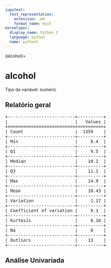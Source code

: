 ```yaml
--- 
jupytext:
  text_representation:
    extension: .md
    format_name: myst
kernelspec:
  display_name: Python 3
  language: python
  name: python3
---
```


(alcohol)= 

# alcohol
Tipo da variável: numeric
## Relatório geral

<pre>
+--------------------------+----------+
|                          |   Values |
+==========================+==========+
| Count                    |  1359    |
+--------------------------+----------+
| Mín                      |     8.4  |
+--------------------------+----------+
| Q1                       |     9.5  |
+--------------------------+----------+
| Median                   |    10.2  |
+--------------------------+----------+
| Q3                       |    11.1  |
+--------------------------+----------+
| Max                      |    14.9  |
+--------------------------+----------+
| Mean                     |    10.43 |
+--------------------------+----------+
| Variation                |     1.17 |
+--------------------------+----------+
| Coefficient of variation |     0.1  |
+--------------------------+----------+
| Kurtosis                 |     0.16 |
+--------------------------+----------+
| Na                       |     0    |
+--------------------------+----------+
| Outliers                 |    13    |
+--------------------------+----------+
</pre>



## Análise Univariada

<div><script src="https://cdn.plot.ly/plotly-latest.min.js"></script><div class="plotly-graph-div" id="97028603-03bc-4097-b623-9bd0369aaefb" style="height:370px; width:800px;"></div><script type="text/javascript">                                    window.PLOTLYENV=window.PLOTLYENV || {};                                    if (document.getElementById("97028603-03bc-4097-b623-9bd0369aaefb")) {                    Plotly.newPlot(                        "97028603-03bc-4097-b623-9bd0369aaefb",                        [{"boxmean": true, "boxpoints": false, "marker": {"color": "rgba(20, 36, 44, 0.7)", "outliercolor": "rgba(233, 75, 59, 1)"}, "name": "", "type": "box", "xaxis": "x", "y": [9.4, 9.8, 9.8, 9.8, 9.4, 9.4, 10.0, 9.5, 10.5, 9.2, 9.9, 9.1, 9.2, 9.2, 10.5, 9.3, 9.0, 9.2, 9.4, 9.7, 9.5, 9.4, 9.7, 9.3, 9.5, 9.4, 9.8, 10.1, 10.6, 9.8, 9.4, 9.2, 9.6, 10.8, 9.7, 9.8, 10.5, 9.3, 10.5, 10.3, 9.5, 13.1, 9.2, 9.5, 9.2, 9.2, 9.2, 9.4, 9.4, 9.4, 10.2, 9.5, 9.6, 9.4, 10.0, 9.4, 9.2, 9.3, 9.5, 9.8, 10.9, 9.6, 10.7, 10.7, 10.5, 9.5, 9.5, 9.5, 9.2, 9.6, 10.5, 10.7, 10.1, 9.1, 9.2, 9.4, 9.1, 9.4, 10.3, 10.1, 9.9, 9.6, 9.5, 9.0, 9.5, 9.8, 10.5, 12.9, 10.7, 9.2, 9.8, 9.0, 10.2, 10.4, 9.2, 9.4, 9.3, 9.3, 9.6, 9.3, 9.5, 9.8, 9.8, 9.7, 10.5, 10.0, 9.4, 10.9, 9.2, 9.0, 9.2, 9.5, 9.5, 9.4, 10.9, 10.9, 10.5, 9.4, 9.4, 13.0, 9.8, 9.9, 9.6, 9.5, 9.2, 9.5, 9.5, 14.0, 9.4, 9.4, 10.0, 9.3, 10.2, 10.5, 10.3, 9.4, 10.1, 10.5, 10.5, 9.3, 9.3, 9.6, 9.2, 10.0, 9.4, 9.4, 9.5, 10.2, 9.0, 10.4, 9.5, 9.1, 9.2, 11.5, 9.5, 9.5, 10.5, 9.6, 9.5, 9.3, 9.3, 9.3, 9.3, 9.7, 9.2, 9.7, 9.5, 9.5, 9.4, 9.8, 9.5, 9.7, 9.4, 10.2, 10.1, 13.0, 11.4, 10.3, 9.3, 9.5, 9.2, 9.2, 10.8, 9.3, 9.4, 10.5, 12.4, 10.0, 10.2, 10.1, 9.8, 10.5, 11.0, 9.1, 9.7, 9.5, 9.4, 9.4, 9.5, 10.0, 10.4, 10.5, 9.5, 9.8, 11.0, 12.2, 9.9, 9.6, 9.0, 9.0, 9.2, 9.3, 10.9, 9.8, 9.2, 9.9, 9.5, 9.3, 9.8, 10.0, 9.9, 10.5, 9.5, 9.3, 9.2, 9.2, 9.4, 10.5, 9.3, 9.4, 10.0, 9.3, 10.9, 10.2, 9.8, 12.8, 9.4, 10.1, 10.7, 10.1, 9.4, 9.4, 12.6, 10.5, 9.3, 9.9, 9.1, 9.8, 10.3, 10.3, 10.6, 9.2, 10.5, 10.3, 10.1, 9.5, 9.5, 9.9, 9.6, 9.7, 9.6, 10.7, 10.1, 10.0, 9.5, 9.2, 9.3, 9.4, 9.5, 9.5, 9.5, 9.4, 9.5, 9.4, 11.0, 11.0, 10.1, 10.4, 11.5, 9.7, 9.3, 9.5, 9.2, 11.5, 11.5, 9.7, 9.5, 12.5, 9.4, 11.0, 11.7, 12.2, 12.5, 10.3, 11.5, 9.8, 9.2, 11.3, 9.8, 10.7, 9.9, 12.3, 12.0, 10.0, 9.4, 9.9, 9.4, 9.3, 13.0, 11.9, 12.8, 11.0, 11.7, 10.4, 9.8, 9.4, 9.9, 10.0, 10.2, 10.0, 11.8, 9.0, 9.4, 12.0, 9.9, 8.7, 10.6, 9.2, 10.8, 11.8, 11.0, 13.3, 10.8, 9.4, 10.0, 9.2, 9.7, 9.2, 9.6, 9.2, 10.0, 12.9, 9.5, 9.1, 9.9, 13.0, 9.9, 11.0, 9.4, 10.8, 10.5, 10.5, 9.1, 10.1, 10.8, 10.8, 11.3, 9.6, 9.5, 9.5, 9.3, 11.7, 9.5, 9.3, 11.7, 10.5, 10.4, 9.9, 11.8, 12.3, 10.9, 11.0, 11.4, 10.6, 9.3, 10.4, 9.2, 12.8, 9.5, 9.9, 10.2, 11.2, 9.3, 9.8, 11.3, 11.2, 11.6, 12.5, 10.1, 10.5, 11.2, 10.2, 10.8, 9.1, 10.0, 11.2, 11.1, 13.4, 10.3, 9.6, 9.0, 11.3, 9.3, 11.8, 9.0, 9.2, 9.7, 11.5, 14.0, 9.2, 9.8, 10.6, 11.4, 10.4, 10.6, 9.4, 10.2, 9.7, 11.0, 10.1, 9.2, 11.7, 9.4, 9.4, 13.4, 10.0, 10.0, 10.8, 10.2, 10.6, 13.3, 13.4, 11.6, 12.1, 11.0, 9.0, 11.1, 12.0, 10.9, 10.8, 12.5, 10.8, 9.5, 10.2, 11.4, 9.5, 9.7, 11.8, 9.3, 11.9, 8.4, 11.7, 11.0, 10.0, 9.1, 9.8, 9.4, 9.5, 9.9, 11.4, 8.7, 9.4, 10.3, 10.3, 12.8, 10.0, 10.7, 12.0, 11.2, 9.6, 11.0, 9.9, 11.0, 8.4, 9.1, 9.5, 10.7, 10.4, 9.4, 9.5, 10.0, 10.0, 11.5, 11.1, 11.7, 11.1, 12.7, 11.4, 9.2, 9.2, 10.1, 9.0, 10.7, 11.7, 11.0, 10.4, 9.6, 10.0, 10.2, 10.0, 9.5, 9.8, 9.8, 9.6, 9.2, 9.9, 10.7, 9.6, 10.6, 9.3, 14.0, 10.5, 9.7, 11.5, 9.0, 9.5, 9.3, 9.3, 10.0, 9.8, 9.3, 10.0, 9.0, 9.3, 9.1, 9.2, 12.2, 10.5, 10.4, 12.7, 9.2, 9.4, 10.0, 9.8, 10.2, 9.7, 9.8, 10.2, 9.3, 9.4, 9.4, 9.5, 12.1, 10.2, 9.1, 9.3, 9.3, 9.5, 10.5, 11.3, 9.5, 9.7, 9.4, 9.4, 10.2, 10.3, 9.4, 9.5, 10.1, 10.1, 11.0, 11.2, 11.3, 9.6, 11.2, 14.9, 12.0, 9.5, 9.4, 10.5, 9.6, 11.0, 9.0, 9.6, 10.2, 10.2, 9.7, 9.5, 9.2, 11.0, 10.0, 9.5, 9.5, 9.3, 10.2, 9.9, 10.0, 9.6, 9.0, 10.2, 9.8, 11.3, 9.4, 9.1, 9.7, 9.4, 9.4, 10.7, 9.8, 9.0, 9.4, 9.4, 12.8, 9.5, 9.7, 10.8, 10.1, 9.4, 9.6, 9.7, 9.9, 10.0, 10.5, 11.6, 10.0, 10.1, 9.5, 9.4, 9.4, 9.8, 9.2, 10.0, 9.6, 9.5, 9.2, 10.0, 9.5, 11.2, 10.4, 11.1, 9.5, 12.7, 9.6, 11.5, 9.6, 9.5, 9.3, 9.5, 9.3, 9.2, 9.3, 11.5, 9.5, 9.2, 10.0, 9.5, 9.5, 9.0, 9.4, 9.6, 9.5, 9.4, 9.1, 10.7, 11.2, 9.8, 9.2, 9.7, 9.6, 10.0, 9.5, 9.5, 9.4, 9.5, 9.7, 9.6, 9.4, 9.4, 9.5, 9.5, 10.0, 10.3, 10.3, 10.5, 9.8, 9.4, 9.8, 10.0, 9.8, 9.5, 10.1, 9.3, 9.7, 9.6, 9.7, 10.8, 12.5, 10.2, 9.6, 10.8, 10.7, 9.4, 10.0, 12.9, 9.6, 9.9, 12.8, 12.5, 9.2, 10.3, 10.5, 10.9, 10.8, 11.4, 11.3, 10.5, 11.9, 9.4, 9.6, 9.7, 14.0, 9.8, 10.3, 10.7, 11.0, 12.7, 11.1, 10.9, 9.9, 9.9, 9.4, 9.3, 11.7, 11.2, 10.0, 12.1, 10.3, 10.9, 9.4, 10.6, 9.8, 9.9, 9.8, 9.5, 9.7, 10.9, 11.7, 11.3, 10.6, 11.2, 9.5, 11.5, 10.4, 9.7, 9.7, 11.3, 11.2, 10.9, 11.8, 10.6, 10.0, 11.1, 11.8, 11.8, 10.9, 10.0, 9.5, 9.9, 11.4, 12.0, 10.5, 10.4, 12.1, 11.2, 9.3, 10.1, 9.7, 9.3, 9.8, 10.7, 12.5, 11.0, 11.8, 10.8, 10.8, 9.5, 11.0, 11.5, 10.8, 11.5, 13.2, 10.9, 12.2, 12.2, 11.9, 11.0, 10.1, 11.0, 11.8, 10.5, 11.2, 11.0, 10.2, 9.2, 12.0, 10.5, 9.8, 9.5, 11.8, 10.4, 12.9, 11.4, 12.4, 12.5, 10.0, 9.7, 12.1, 11.1, 12.0, 12.4, 11.9, 11.2, 12.1, 12.2, 10.4, 11.3, 11.1, 11.3, 10.0, 11.1, 9.3, 9.5, 11.2, 11.0, 11.9, 9.2, 12.2, 10.2, 10.9, 11.6, 10.7, 12.1, 9.4, 9.1, 11.3, 10.4, 10.5, 10.0, 12.9, 11.3, 11.4, 9.4, 9.4, 10.9, 9.4, 9.4, 9.4, 10.1, 12.8, 9.1, 12.9, 11.5, 10.6, 11.7, 12.8, 10.3, 11.7, 12.0, 10.9, 12.3, 10.4, 10.0, 10.0, 11.2, 11.4, 12.6, 12.7, 10.4, 11.9, 10.5, 12.3, 10.5, 10.4, 12.6, 11.6, 10.1, 11.5, 11.0, 9.6, 10.4, 9.7, 10.6, 12.5, 9.2, 12.6, 11.1, 10.2, 9.8, 10.9, 12.2, 11.4, 10.7, 10.4, 10.9, 10.8, 9.2, 12.9, 12.7, 9.1, 12.1, 9.1, 11.6, 9.9, 12.5, 11.4, 11.8, 11.8, 10.2, 12.5, 10.9, 10.8, 11.1, 9.2, 9.5, 10.7, 10.2, 11.4, 11.0, 12.3, 11.8, 12.3, 9.5, 12.0, 9.6, 11.6, 11.2, 9.9, 11.8, 11.4, 11.5, 12.0, 10.8, 10.5, 9.4, 12.5, 12.4, 12.0, 11.2, 12.4, 12.8, 12.3, 11.7, 9.5, 10.8, 10.0, 12.3, 11.0, 9.5, 13.6, 11.3, 13.3, 12.9, 13.1, 12.3, 12.3, 11.2, 11.5, 11.3, 13.5, 11.5, 10.0, 10.5, 10.4, 9.5, 13.6, 11.2, 11.8, 11.9, 11.4, 9.1, 9.5, 9.5, 11.0, 11.4, 10.0, 10.1, 10.4, 9.8, 11.8, 11.6, 12.0, 12.8, 12.5, 9.8, 11.1, 11.4, 11.8, 12.9, 10.6, 10.8, 11.1, 10.2, 11.8, 10.0, 9.4, 10.2, 12.4, 12.0, 11.5, 10.5, 10.8, 12.3, 9.5, 11.5, 11.2, 12.7, 11.4, 11.0, 11.4, 10.5, 9.3, 10.9, 11.9, 12.2, 9.6, 12.5, 10.8, 12.4, 10.8, 9.5, 9.5, 9.5, 9.8, 10.9, 11.2, 11.7, 9.4, 11.0, 10.0, 11.2, 10.4, 9.3, 10.5, 10.4, 11.3, 9.5, 12.0, 10.6, 10.9, 11.5, 9.6, 12.0, 10.3, 9.4, 9.2, 9.6, 13.6, 9.5, 11.8, 10.8, 9.3, 12.8, 11.5, 9.4, 9.6, 11.8, 9.3, 9.8, 12.2, 9.5, 10.3, 10.5, 10.0, 11.1, 10.9, 9.8, 9.8, 9.5, 10.9, 11.0, 9.2, 11.0, 11.3, 9.3, 11.2, 9.8, 9.6, 11.8, 10.3, 11.4, 9.5, 14.0, 14.0, 11.7, 11.2, 9.3, 11.2, 9.5, 12.0, 9.7, 11.5, 10.4, 10.9, 10.2, 10.9, 10.5, 12.4, 13.0, 10.2, 11.0, 10.9, 12.4, 9.7, 9.5, 12.1, 12.2, 10.9, 12.5, 11.7, 11.2, 11.2, 9.2, 9.8, 10.1, 11.1, 9.2, 12.8, 10.5, 10.1, 10.1, 9.8, 12.5, 11.9, 9.1, 10.1, 12.5, 11.4, 11.0, 10.6, 9.3, 9.8, 9.2, 9.7, 9.6, 10.0, 12.6, 9.5, 10.5, 10.4, 11.0, 10.2, 11.4, 9.5, 10.8, 10.0, 11.8, 10.3, 10.0, 10.1, 10.1, 11.1, 9.5, 10.0333333333333, 10.9, 10.1, 9.8, 11.8, 9.5, 9.8, 10.5, 9.8, 10.4, 9.2, 11.6, 9.3, 9.8, 9.9, 10.0, 12.2, 9.9, 10.8, 9.6, 9.9, 9.5, 9.2, 9.6, 10.3, 9.7, 12.5, 11.0, 9.8, 10.2, 9.2, 9.55, 9.55, 9.9, 10.2, 11.1, 9.9, 11.9, 10.0, 10.7, 11.3, 10.9, 10.7, 12.4, 11.9, 10.6, 10.1, 9.6, 9.4, 12.1, 9.8, 9.9, 9.4, 11.4, 11.0, 9.6, 12.1, 11.2, 11.0, 11.3, 10.4, 9.9, 11.7, 10.1, 9.0, 8.5, 11.1, 10.3, 11.066666666666698, 11.3, 9.56666666666667, 9.8, 11.7, 11.1, 9.6, 9.7, 9.7, 11.3, 11.0, 11.6, 9.0, 10.9, 10.9, 10.55, 10.5, 11.9, 10.4, 10.0, 10.4, 10.8, 9.7, 10.0, 11.0, 9.7, 9.7, 12.6, 11.1, 11.0, 8.8, 13.566666666666698, 13.6, 10.2, 10.6, 10.1, 10.3, 10.7, 10.9, 9.7, 10.3, 10.6, 11.4, 10.8, 12.4, 11.95, 9.7, 10.0, 10.6, 11.5, 10.8, 9.6, 9.4, 9.8, 11.0, 11.4, 9.95, 10.8, 10.6, 11.1, 9.7, 9.8, 10.4, 10.5, 9.23333333333333, 9.25, 10.6, 10.3, 10.5, 10.2, 9.05, 10.4, 10.0, 9.7, 9.6, 10.8, 10.1, 10.2, 11.3, 10.2, 9.9, 9.0, 11.7, 9.7, 10.3, 10.2, 12.0, 9.9, 11.6, 10.9, 10.75, 10.4, 11.2, 10.1, 10.2, 12.1, 10.4, 11.4, 9.5, 9.4, 11.3, 9.4, 11.0, 10.55, 9.9, 9.5, 9.9, 10.1, 10.9, 11.2, 9.2, 11.5, 12.4, 11.1, 9.5, 12.5, 10.5, 11.8, 10.8, 11.9, 11.3, 11.3, 11.9, 11.9, 9.8, 11.6, 11.5, 11.4, 10.9, 12.8, 9.2, 11.6, 11.6, 11.0, 9.5, 10.5, 11.2, 10.2, 11.0], "yaxis": "y"}, {"marker": {"color": "rgba(20, 36, 44, 0.7)"}, "name": "", "points": false, "type": "violin", "xaxis": "x2", "y": [9.4, 9.8, 9.8, 9.8, 9.4, 9.4, 10.0, 9.5, 10.5, 9.2, 9.9, 9.1, 9.2, 9.2, 10.5, 9.3, 9.0, 9.2, 9.4, 9.7, 9.5, 9.4, 9.7, 9.3, 9.5, 9.4, 9.8, 10.1, 10.6, 9.8, 9.4, 9.2, 9.6, 10.8, 9.7, 9.8, 10.5, 9.3, 10.5, 10.3, 9.5, 13.1, 9.2, 9.5, 9.2, 9.2, 9.2, 9.4, 9.4, 9.4, 10.2, 9.5, 9.6, 9.4, 10.0, 9.4, 9.2, 9.3, 9.5, 9.8, 10.9, 9.6, 10.7, 10.7, 10.5, 9.5, 9.5, 9.5, 9.2, 9.6, 10.5, 10.7, 10.1, 9.1, 9.2, 9.4, 9.1, 9.4, 10.3, 10.1, 9.9, 9.6, 9.5, 9.0, 9.5, 9.8, 10.5, 12.9, 10.7, 9.2, 9.8, 9.0, 10.2, 10.4, 9.2, 9.4, 9.3, 9.3, 9.6, 9.3, 9.5, 9.8, 9.8, 9.7, 10.5, 10.0, 9.4, 10.9, 9.2, 9.0, 9.2, 9.5, 9.5, 9.4, 10.9, 10.9, 10.5, 9.4, 9.4, 13.0, 9.8, 9.9, 9.6, 9.5, 9.2, 9.5, 9.5, 14.0, 9.4, 9.4, 10.0, 9.3, 10.2, 10.5, 10.3, 9.4, 10.1, 10.5, 10.5, 9.3, 9.3, 9.6, 9.2, 10.0, 9.4, 9.4, 9.5, 10.2, 9.0, 10.4, 9.5, 9.1, 9.2, 11.5, 9.5, 9.5, 10.5, 9.6, 9.5, 9.3, 9.3, 9.3, 9.3, 9.7, 9.2, 9.7, 9.5, 9.5, 9.4, 9.8, 9.5, 9.7, 9.4, 10.2, 10.1, 13.0, 11.4, 10.3, 9.3, 9.5, 9.2, 9.2, 10.8, 9.3, 9.4, 10.5, 12.4, 10.0, 10.2, 10.1, 9.8, 10.5, 11.0, 9.1, 9.7, 9.5, 9.4, 9.4, 9.5, 10.0, 10.4, 10.5, 9.5, 9.8, 11.0, 12.2, 9.9, 9.6, 9.0, 9.0, 9.2, 9.3, 10.9, 9.8, 9.2, 9.9, 9.5, 9.3, 9.8, 10.0, 9.9, 10.5, 9.5, 9.3, 9.2, 9.2, 9.4, 10.5, 9.3, 9.4, 10.0, 9.3, 10.9, 10.2, 9.8, 12.8, 9.4, 10.1, 10.7, 10.1, 9.4, 9.4, 12.6, 10.5, 9.3, 9.9, 9.1, 9.8, 10.3, 10.3, 10.6, 9.2, 10.5, 10.3, 10.1, 9.5, 9.5, 9.9, 9.6, 9.7, 9.6, 10.7, 10.1, 10.0, 9.5, 9.2, 9.3, 9.4, 9.5, 9.5, 9.5, 9.4, 9.5, 9.4, 11.0, 11.0, 10.1, 10.4, 11.5, 9.7, 9.3, 9.5, 9.2, 11.5, 11.5, 9.7, 9.5, 12.5, 9.4, 11.0, 11.7, 12.2, 12.5, 10.3, 11.5, 9.8, 9.2, 11.3, 9.8, 10.7, 9.9, 12.3, 12.0, 10.0, 9.4, 9.9, 9.4, 9.3, 13.0, 11.9, 12.8, 11.0, 11.7, 10.4, 9.8, 9.4, 9.9, 10.0, 10.2, 10.0, 11.8, 9.0, 9.4, 12.0, 9.9, 8.7, 10.6, 9.2, 10.8, 11.8, 11.0, 13.3, 10.8, 9.4, 10.0, 9.2, 9.7, 9.2, 9.6, 9.2, 10.0, 12.9, 9.5, 9.1, 9.9, 13.0, 9.9, 11.0, 9.4, 10.8, 10.5, 10.5, 9.1, 10.1, 10.8, 10.8, 11.3, 9.6, 9.5, 9.5, 9.3, 11.7, 9.5, 9.3, 11.7, 10.5, 10.4, 9.9, 11.8, 12.3, 10.9, 11.0, 11.4, 10.6, 9.3, 10.4, 9.2, 12.8, 9.5, 9.9, 10.2, 11.2, 9.3, 9.8, 11.3, 11.2, 11.6, 12.5, 10.1, 10.5, 11.2, 10.2, 10.8, 9.1, 10.0, 11.2, 11.1, 13.4, 10.3, 9.6, 9.0, 11.3, 9.3, 11.8, 9.0, 9.2, 9.7, 11.5, 14.0, 9.2, 9.8, 10.6, 11.4, 10.4, 10.6, 9.4, 10.2, 9.7, 11.0, 10.1, 9.2, 11.7, 9.4, 9.4, 13.4, 10.0, 10.0, 10.8, 10.2, 10.6, 13.3, 13.4, 11.6, 12.1, 11.0, 9.0, 11.1, 12.0, 10.9, 10.8, 12.5, 10.8, 9.5, 10.2, 11.4, 9.5, 9.7, 11.8, 9.3, 11.9, 8.4, 11.7, 11.0, 10.0, 9.1, 9.8, 9.4, 9.5, 9.9, 11.4, 8.7, 9.4, 10.3, 10.3, 12.8, 10.0, 10.7, 12.0, 11.2, 9.6, 11.0, 9.9, 11.0, 8.4, 9.1, 9.5, 10.7, 10.4, 9.4, 9.5, 10.0, 10.0, 11.5, 11.1, 11.7, 11.1, 12.7, 11.4, 9.2, 9.2, 10.1, 9.0, 10.7, 11.7, 11.0, 10.4, 9.6, 10.0, 10.2, 10.0, 9.5, 9.8, 9.8, 9.6, 9.2, 9.9, 10.7, 9.6, 10.6, 9.3, 14.0, 10.5, 9.7, 11.5, 9.0, 9.5, 9.3, 9.3, 10.0, 9.8, 9.3, 10.0, 9.0, 9.3, 9.1, 9.2, 12.2, 10.5, 10.4, 12.7, 9.2, 9.4, 10.0, 9.8, 10.2, 9.7, 9.8, 10.2, 9.3, 9.4, 9.4, 9.5, 12.1, 10.2, 9.1, 9.3, 9.3, 9.5, 10.5, 11.3, 9.5, 9.7, 9.4, 9.4, 10.2, 10.3, 9.4, 9.5, 10.1, 10.1, 11.0, 11.2, 11.3, 9.6, 11.2, 14.9, 12.0, 9.5, 9.4, 10.5, 9.6, 11.0, 9.0, 9.6, 10.2, 10.2, 9.7, 9.5, 9.2, 11.0, 10.0, 9.5, 9.5, 9.3, 10.2, 9.9, 10.0, 9.6, 9.0, 10.2, 9.8, 11.3, 9.4, 9.1, 9.7, 9.4, 9.4, 10.7, 9.8, 9.0, 9.4, 9.4, 12.8, 9.5, 9.7, 10.8, 10.1, 9.4, 9.6, 9.7, 9.9, 10.0, 10.5, 11.6, 10.0, 10.1, 9.5, 9.4, 9.4, 9.8, 9.2, 10.0, 9.6, 9.5, 9.2, 10.0, 9.5, 11.2, 10.4, 11.1, 9.5, 12.7, 9.6, 11.5, 9.6, 9.5, 9.3, 9.5, 9.3, 9.2, 9.3, 11.5, 9.5, 9.2, 10.0, 9.5, 9.5, 9.0, 9.4, 9.6, 9.5, 9.4, 9.1, 10.7, 11.2, 9.8, 9.2, 9.7, 9.6, 10.0, 9.5, 9.5, 9.4, 9.5, 9.7, 9.6, 9.4, 9.4, 9.5, 9.5, 10.0, 10.3, 10.3, 10.5, 9.8, 9.4, 9.8, 10.0, 9.8, 9.5, 10.1, 9.3, 9.7, 9.6, 9.7, 10.8, 12.5, 10.2, 9.6, 10.8, 10.7, 9.4, 10.0, 12.9, 9.6, 9.9, 12.8, 12.5, 9.2, 10.3, 10.5, 10.9, 10.8, 11.4, 11.3, 10.5, 11.9, 9.4, 9.6, 9.7, 14.0, 9.8, 10.3, 10.7, 11.0, 12.7, 11.1, 10.9, 9.9, 9.9, 9.4, 9.3, 11.7, 11.2, 10.0, 12.1, 10.3, 10.9, 9.4, 10.6, 9.8, 9.9, 9.8, 9.5, 9.7, 10.9, 11.7, 11.3, 10.6, 11.2, 9.5, 11.5, 10.4, 9.7, 9.7, 11.3, 11.2, 10.9, 11.8, 10.6, 10.0, 11.1, 11.8, 11.8, 10.9, 10.0, 9.5, 9.9, 11.4, 12.0, 10.5, 10.4, 12.1, 11.2, 9.3, 10.1, 9.7, 9.3, 9.8, 10.7, 12.5, 11.0, 11.8, 10.8, 10.8, 9.5, 11.0, 11.5, 10.8, 11.5, 13.2, 10.9, 12.2, 12.2, 11.9, 11.0, 10.1, 11.0, 11.8, 10.5, 11.2, 11.0, 10.2, 9.2, 12.0, 10.5, 9.8, 9.5, 11.8, 10.4, 12.9, 11.4, 12.4, 12.5, 10.0, 9.7, 12.1, 11.1, 12.0, 12.4, 11.9, 11.2, 12.1, 12.2, 10.4, 11.3, 11.1, 11.3, 10.0, 11.1, 9.3, 9.5, 11.2, 11.0, 11.9, 9.2, 12.2, 10.2, 10.9, 11.6, 10.7, 12.1, 9.4, 9.1, 11.3, 10.4, 10.5, 10.0, 12.9, 11.3, 11.4, 9.4, 9.4, 10.9, 9.4, 9.4, 9.4, 10.1, 12.8, 9.1, 12.9, 11.5, 10.6, 11.7, 12.8, 10.3, 11.7, 12.0, 10.9, 12.3, 10.4, 10.0, 10.0, 11.2, 11.4, 12.6, 12.7, 10.4, 11.9, 10.5, 12.3, 10.5, 10.4, 12.6, 11.6, 10.1, 11.5, 11.0, 9.6, 10.4, 9.7, 10.6, 12.5, 9.2, 12.6, 11.1, 10.2, 9.8, 10.9, 12.2, 11.4, 10.7, 10.4, 10.9, 10.8, 9.2, 12.9, 12.7, 9.1, 12.1, 9.1, 11.6, 9.9, 12.5, 11.4, 11.8, 11.8, 10.2, 12.5, 10.9, 10.8, 11.1, 9.2, 9.5, 10.7, 10.2, 11.4, 11.0, 12.3, 11.8, 12.3, 9.5, 12.0, 9.6, 11.6, 11.2, 9.9, 11.8, 11.4, 11.5, 12.0, 10.8, 10.5, 9.4, 12.5, 12.4, 12.0, 11.2, 12.4, 12.8, 12.3, 11.7, 9.5, 10.8, 10.0, 12.3, 11.0, 9.5, 13.6, 11.3, 13.3, 12.9, 13.1, 12.3, 12.3, 11.2, 11.5, 11.3, 13.5, 11.5, 10.0, 10.5, 10.4, 9.5, 13.6, 11.2, 11.8, 11.9, 11.4, 9.1, 9.5, 9.5, 11.0, 11.4, 10.0, 10.1, 10.4, 9.8, 11.8, 11.6, 12.0, 12.8, 12.5, 9.8, 11.1, 11.4, 11.8, 12.9, 10.6, 10.8, 11.1, 10.2, 11.8, 10.0, 9.4, 10.2, 12.4, 12.0, 11.5, 10.5, 10.8, 12.3, 9.5, 11.5, 11.2, 12.7, 11.4, 11.0, 11.4, 10.5, 9.3, 10.9, 11.9, 12.2, 9.6, 12.5, 10.8, 12.4, 10.8, 9.5, 9.5, 9.5, 9.8, 10.9, 11.2, 11.7, 9.4, 11.0, 10.0, 11.2, 10.4, 9.3, 10.5, 10.4, 11.3, 9.5, 12.0, 10.6, 10.9, 11.5, 9.6, 12.0, 10.3, 9.4, 9.2, 9.6, 13.6, 9.5, 11.8, 10.8, 9.3, 12.8, 11.5, 9.4, 9.6, 11.8, 9.3, 9.8, 12.2, 9.5, 10.3, 10.5, 10.0, 11.1, 10.9, 9.8, 9.8, 9.5, 10.9, 11.0, 9.2, 11.0, 11.3, 9.3, 11.2, 9.8, 9.6, 11.8, 10.3, 11.4, 9.5, 14.0, 14.0, 11.7, 11.2, 9.3, 11.2, 9.5, 12.0, 9.7, 11.5, 10.4, 10.9, 10.2, 10.9, 10.5, 12.4, 13.0, 10.2, 11.0, 10.9, 12.4, 9.7, 9.5, 12.1, 12.2, 10.9, 12.5, 11.7, 11.2, 11.2, 9.2, 9.8, 10.1, 11.1, 9.2, 12.8, 10.5, 10.1, 10.1, 9.8, 12.5, 11.9, 9.1, 10.1, 12.5, 11.4, 11.0, 10.6, 9.3, 9.8, 9.2, 9.7, 9.6, 10.0, 12.6, 9.5, 10.5, 10.4, 11.0, 10.2, 11.4, 9.5, 10.8, 10.0, 11.8, 10.3, 10.0, 10.1, 10.1, 11.1, 9.5, 10.0333333333333, 10.9, 10.1, 9.8, 11.8, 9.5, 9.8, 10.5, 9.8, 10.4, 9.2, 11.6, 9.3, 9.8, 9.9, 10.0, 12.2, 9.9, 10.8, 9.6, 9.9, 9.5, 9.2, 9.6, 10.3, 9.7, 12.5, 11.0, 9.8, 10.2, 9.2, 9.55, 9.55, 9.9, 10.2, 11.1, 9.9, 11.9, 10.0, 10.7, 11.3, 10.9, 10.7, 12.4, 11.9, 10.6, 10.1, 9.6, 9.4, 12.1, 9.8, 9.9, 9.4, 11.4, 11.0, 9.6, 12.1, 11.2, 11.0, 11.3, 10.4, 9.9, 11.7, 10.1, 9.0, 8.5, 11.1, 10.3, 11.066666666666698, 11.3, 9.56666666666667, 9.8, 11.7, 11.1, 9.6, 9.7, 9.7, 11.3, 11.0, 11.6, 9.0, 10.9, 10.9, 10.55, 10.5, 11.9, 10.4, 10.0, 10.4, 10.8, 9.7, 10.0, 11.0, 9.7, 9.7, 12.6, 11.1, 11.0, 8.8, 13.566666666666698, 13.6, 10.2, 10.6, 10.1, 10.3, 10.7, 10.9, 9.7, 10.3, 10.6, 11.4, 10.8, 12.4, 11.95, 9.7, 10.0, 10.6, 11.5, 10.8, 9.6, 9.4, 9.8, 11.0, 11.4, 9.95, 10.8, 10.6, 11.1, 9.7, 9.8, 10.4, 10.5, 9.23333333333333, 9.25, 10.6, 10.3, 10.5, 10.2, 9.05, 10.4, 10.0, 9.7, 9.6, 10.8, 10.1, 10.2, 11.3, 10.2, 9.9, 9.0, 11.7, 9.7, 10.3, 10.2, 12.0, 9.9, 11.6, 10.9, 10.75, 10.4, 11.2, 10.1, 10.2, 12.1, 10.4, 11.4, 9.5, 9.4, 11.3, 9.4, 11.0, 10.55, 9.9, 9.5, 9.9, 10.1, 10.9, 11.2, 9.2, 11.5, 12.4, 11.1, 9.5, 12.5, 10.5, 11.8, 10.8, 11.9, 11.3, 11.3, 11.9, 11.9, 9.8, 11.6, 11.5, 11.4, 10.9, 12.8, 9.2, 11.6, 11.6, 11.0, 9.5, 10.5, 11.2, 10.2, 11.0], "yaxis": "y2"}, {"hovertemplate": "%{y:.d}<extra></extra>", "marker": {"color": "rgba(20, 36, 44, 0.7)"}, "type": "histogram", "x": [9.4, 9.8, 9.8, 9.8, 9.4, 9.4, 10.0, 9.5, 10.5, 9.2, 9.9, 9.1, 9.2, 9.2, 10.5, 9.3, 9.0, 9.2, 9.4, 9.7, 9.5, 9.4, 9.7, 9.3, 9.5, 9.4, 9.8, 10.1, 10.6, 9.8, 9.4, 9.2, 9.6, 10.8, 9.7, 9.8, 10.5, 9.3, 10.5, 10.3, 9.5, 13.1, 9.2, 9.5, 9.2, 9.2, 9.2, 9.4, 9.4, 9.4, 10.2, 9.5, 9.6, 9.4, 10.0, 9.4, 9.2, 9.3, 9.5, 9.8, 10.9, 9.6, 10.7, 10.7, 10.5, 9.5, 9.5, 9.5, 9.2, 9.6, 10.5, 10.7, 10.1, 9.1, 9.2, 9.4, 9.1, 9.4, 10.3, 10.1, 9.9, 9.6, 9.5, 9.0, 9.5, 9.8, 10.5, 12.9, 10.7, 9.2, 9.8, 9.0, 10.2, 10.4, 9.2, 9.4, 9.3, 9.3, 9.6, 9.3, 9.5, 9.8, 9.8, 9.7, 10.5, 10.0, 9.4, 10.9, 9.2, 9.0, 9.2, 9.5, 9.5, 9.4, 10.9, 10.9, 10.5, 9.4, 9.4, 13.0, 9.8, 9.9, 9.6, 9.5, 9.2, 9.5, 9.5, 14.0, 9.4, 9.4, 10.0, 9.3, 10.2, 10.5, 10.3, 9.4, 10.1, 10.5, 10.5, 9.3, 9.3, 9.6, 9.2, 10.0, 9.4, 9.4, 9.5, 10.2, 9.0, 10.4, 9.5, 9.1, 9.2, 11.5, 9.5, 9.5, 10.5, 9.6, 9.5, 9.3, 9.3, 9.3, 9.3, 9.7, 9.2, 9.7, 9.5, 9.5, 9.4, 9.8, 9.5, 9.7, 9.4, 10.2, 10.1, 13.0, 11.4, 10.3, 9.3, 9.5, 9.2, 9.2, 10.8, 9.3, 9.4, 10.5, 12.4, 10.0, 10.2, 10.1, 9.8, 10.5, 11.0, 9.1, 9.7, 9.5, 9.4, 9.4, 9.5, 10.0, 10.4, 10.5, 9.5, 9.8, 11.0, 12.2, 9.9, 9.6, 9.0, 9.0, 9.2, 9.3, 10.9, 9.8, 9.2, 9.9, 9.5, 9.3, 9.8, 10.0, 9.9, 10.5, 9.5, 9.3, 9.2, 9.2, 9.4, 10.5, 9.3, 9.4, 10.0, 9.3, 10.9, 10.2, 9.8, 12.8, 9.4, 10.1, 10.7, 10.1, 9.4, 9.4, 12.6, 10.5, 9.3, 9.9, 9.1, 9.8, 10.3, 10.3, 10.6, 9.2, 10.5, 10.3, 10.1, 9.5, 9.5, 9.9, 9.6, 9.7, 9.6, 10.7, 10.1, 10.0, 9.5, 9.2, 9.3, 9.4, 9.5, 9.5, 9.5, 9.4, 9.5, 9.4, 11.0, 11.0, 10.1, 10.4, 11.5, 9.7, 9.3, 9.5, 9.2, 11.5, 11.5, 9.7, 9.5, 12.5, 9.4, 11.0, 11.7, 12.2, 12.5, 10.3, 11.5, 9.8, 9.2, 11.3, 9.8, 10.7, 9.9, 12.3, 12.0, 10.0, 9.4, 9.9, 9.4, 9.3, 13.0, 11.9, 12.8, 11.0, 11.7, 10.4, 9.8, 9.4, 9.9, 10.0, 10.2, 10.0, 11.8, 9.0, 9.4, 12.0, 9.9, 8.7, 10.6, 9.2, 10.8, 11.8, 11.0, 13.3, 10.8, 9.4, 10.0, 9.2, 9.7, 9.2, 9.6, 9.2, 10.0, 12.9, 9.5, 9.1, 9.9, 13.0, 9.9, 11.0, 9.4, 10.8, 10.5, 10.5, 9.1, 10.1, 10.8, 10.8, 11.3, 9.6, 9.5, 9.5, 9.3, 11.7, 9.5, 9.3, 11.7, 10.5, 10.4, 9.9, 11.8, 12.3, 10.9, 11.0, 11.4, 10.6, 9.3, 10.4, 9.2, 12.8, 9.5, 9.9, 10.2, 11.2, 9.3, 9.8, 11.3, 11.2, 11.6, 12.5, 10.1, 10.5, 11.2, 10.2, 10.8, 9.1, 10.0, 11.2, 11.1, 13.4, 10.3, 9.6, 9.0, 11.3, 9.3, 11.8, 9.0, 9.2, 9.7, 11.5, 14.0, 9.2, 9.8, 10.6, 11.4, 10.4, 10.6, 9.4, 10.2, 9.7, 11.0, 10.1, 9.2, 11.7, 9.4, 9.4, 13.4, 10.0, 10.0, 10.8, 10.2, 10.6, 13.3, 13.4, 11.6, 12.1, 11.0, 9.0, 11.1, 12.0, 10.9, 10.8, 12.5, 10.8, 9.5, 10.2, 11.4, 9.5, 9.7, 11.8, 9.3, 11.9, 8.4, 11.7, 11.0, 10.0, 9.1, 9.8, 9.4, 9.5, 9.9, 11.4, 8.7, 9.4, 10.3, 10.3, 12.8, 10.0, 10.7, 12.0, 11.2, 9.6, 11.0, 9.9, 11.0, 8.4, 9.1, 9.5, 10.7, 10.4, 9.4, 9.5, 10.0, 10.0, 11.5, 11.1, 11.7, 11.1, 12.7, 11.4, 9.2, 9.2, 10.1, 9.0, 10.7, 11.7, 11.0, 10.4, 9.6, 10.0, 10.2, 10.0, 9.5, 9.8, 9.8, 9.6, 9.2, 9.9, 10.7, 9.6, 10.6, 9.3, 14.0, 10.5, 9.7, 11.5, 9.0, 9.5, 9.3, 9.3, 10.0, 9.8, 9.3, 10.0, 9.0, 9.3, 9.1, 9.2, 12.2, 10.5, 10.4, 12.7, 9.2, 9.4, 10.0, 9.8, 10.2, 9.7, 9.8, 10.2, 9.3, 9.4, 9.4, 9.5, 12.1, 10.2, 9.1, 9.3, 9.3, 9.5, 10.5, 11.3, 9.5, 9.7, 9.4, 9.4, 10.2, 10.3, 9.4, 9.5, 10.1, 10.1, 11.0, 11.2, 11.3, 9.6, 11.2, 14.9, 12.0, 9.5, 9.4, 10.5, 9.6, 11.0, 9.0, 9.6, 10.2, 10.2, 9.7, 9.5, 9.2, 11.0, 10.0, 9.5, 9.5, 9.3, 10.2, 9.9, 10.0, 9.6, 9.0, 10.2, 9.8, 11.3, 9.4, 9.1, 9.7, 9.4, 9.4, 10.7, 9.8, 9.0, 9.4, 9.4, 12.8, 9.5, 9.7, 10.8, 10.1, 9.4, 9.6, 9.7, 9.9, 10.0, 10.5, 11.6, 10.0, 10.1, 9.5, 9.4, 9.4, 9.8, 9.2, 10.0, 9.6, 9.5, 9.2, 10.0, 9.5, 11.2, 10.4, 11.1, 9.5, 12.7, 9.6, 11.5, 9.6, 9.5, 9.3, 9.5, 9.3, 9.2, 9.3, 11.5, 9.5, 9.2, 10.0, 9.5, 9.5, 9.0, 9.4, 9.6, 9.5, 9.4, 9.1, 10.7, 11.2, 9.8, 9.2, 9.7, 9.6, 10.0, 9.5, 9.5, 9.4, 9.5, 9.7, 9.6, 9.4, 9.4, 9.5, 9.5, 10.0, 10.3, 10.3, 10.5, 9.8, 9.4, 9.8, 10.0, 9.8, 9.5, 10.1, 9.3, 9.7, 9.6, 9.7, 10.8, 12.5, 10.2, 9.6, 10.8, 10.7, 9.4, 10.0, 12.9, 9.6, 9.9, 12.8, 12.5, 9.2, 10.3, 10.5, 10.9, 10.8, 11.4, 11.3, 10.5, 11.9, 9.4, 9.6, 9.7, 14.0, 9.8, 10.3, 10.7, 11.0, 12.7, 11.1, 10.9, 9.9, 9.9, 9.4, 9.3, 11.7, 11.2, 10.0, 12.1, 10.3, 10.9, 9.4, 10.6, 9.8, 9.9, 9.8, 9.5, 9.7, 10.9, 11.7, 11.3, 10.6, 11.2, 9.5, 11.5, 10.4, 9.7, 9.7, 11.3, 11.2, 10.9, 11.8, 10.6, 10.0, 11.1, 11.8, 11.8, 10.9, 10.0, 9.5, 9.9, 11.4, 12.0, 10.5, 10.4, 12.1, 11.2, 9.3, 10.1, 9.7, 9.3, 9.8, 10.7, 12.5, 11.0, 11.8, 10.8, 10.8, 9.5, 11.0, 11.5, 10.8, 11.5, 13.2, 10.9, 12.2, 12.2, 11.9, 11.0, 10.1, 11.0, 11.8, 10.5, 11.2, 11.0, 10.2, 9.2, 12.0, 10.5, 9.8, 9.5, 11.8, 10.4, 12.9, 11.4, 12.4, 12.5, 10.0, 9.7, 12.1, 11.1, 12.0, 12.4, 11.9, 11.2, 12.1, 12.2, 10.4, 11.3, 11.1, 11.3, 10.0, 11.1, 9.3, 9.5, 11.2, 11.0, 11.9, 9.2, 12.2, 10.2, 10.9, 11.6, 10.7, 12.1, 9.4, 9.1, 11.3, 10.4, 10.5, 10.0, 12.9, 11.3, 11.4, 9.4, 9.4, 10.9, 9.4, 9.4, 9.4, 10.1, 12.8, 9.1, 12.9, 11.5, 10.6, 11.7, 12.8, 10.3, 11.7, 12.0, 10.9, 12.3, 10.4, 10.0, 10.0, 11.2, 11.4, 12.6, 12.7, 10.4, 11.9, 10.5, 12.3, 10.5, 10.4, 12.6, 11.6, 10.1, 11.5, 11.0, 9.6, 10.4, 9.7, 10.6, 12.5, 9.2, 12.6, 11.1, 10.2, 9.8, 10.9, 12.2, 11.4, 10.7, 10.4, 10.9, 10.8, 9.2, 12.9, 12.7, 9.1, 12.1, 9.1, 11.6, 9.9, 12.5, 11.4, 11.8, 11.8, 10.2, 12.5, 10.9, 10.8, 11.1, 9.2, 9.5, 10.7, 10.2, 11.4, 11.0, 12.3, 11.8, 12.3, 9.5, 12.0, 9.6, 11.6, 11.2, 9.9, 11.8, 11.4, 11.5, 12.0, 10.8, 10.5, 9.4, 12.5, 12.4, 12.0, 11.2, 12.4, 12.8, 12.3, 11.7, 9.5, 10.8, 10.0, 12.3, 11.0, 9.5, 13.6, 11.3, 13.3, 12.9, 13.1, 12.3, 12.3, 11.2, 11.5, 11.3, 13.5, 11.5, 10.0, 10.5, 10.4, 9.5, 13.6, 11.2, 11.8, 11.9, 11.4, 9.1, 9.5, 9.5, 11.0, 11.4, 10.0, 10.1, 10.4, 9.8, 11.8, 11.6, 12.0, 12.8, 12.5, 9.8, 11.1, 11.4, 11.8, 12.9, 10.6, 10.8, 11.1, 10.2, 11.8, 10.0, 9.4, 10.2, 12.4, 12.0, 11.5, 10.5, 10.8, 12.3, 9.5, 11.5, 11.2, 12.7, 11.4, 11.0, 11.4, 10.5, 9.3, 10.9, 11.9, 12.2, 9.6, 12.5, 10.8, 12.4, 10.8, 9.5, 9.5, 9.5, 9.8, 10.9, 11.2, 11.7, 9.4, 11.0, 10.0, 11.2, 10.4, 9.3, 10.5, 10.4, 11.3, 9.5, 12.0, 10.6, 10.9, 11.5, 9.6, 12.0, 10.3, 9.4, 9.2, 9.6, 13.6, 9.5, 11.8, 10.8, 9.3, 12.8, 11.5, 9.4, 9.6, 11.8, 9.3, 9.8, 12.2, 9.5, 10.3, 10.5, 10.0, 11.1, 10.9, 9.8, 9.8, 9.5, 10.9, 11.0, 9.2, 11.0, 11.3, 9.3, 11.2, 9.8, 9.6, 11.8, 10.3, 11.4, 9.5, 14.0, 14.0, 11.7, 11.2, 9.3, 11.2, 9.5, 12.0, 9.7, 11.5, 10.4, 10.9, 10.2, 10.9, 10.5, 12.4, 13.0, 10.2, 11.0, 10.9, 12.4, 9.7, 9.5, 12.1, 12.2, 10.9, 12.5, 11.7, 11.2, 11.2, 9.2, 9.8, 10.1, 11.1, 9.2, 12.8, 10.5, 10.1, 10.1, 9.8, 12.5, 11.9, 9.1, 10.1, 12.5, 11.4, 11.0, 10.6, 9.3, 9.8, 9.2, 9.7, 9.6, 10.0, 12.6, 9.5, 10.5, 10.4, 11.0, 10.2, 11.4, 9.5, 10.8, 10.0, 11.8, 10.3, 10.0, 10.1, 10.1, 11.1, 9.5, 10.0333333333333, 10.9, 10.1, 9.8, 11.8, 9.5, 9.8, 10.5, 9.8, 10.4, 9.2, 11.6, 9.3, 9.8, 9.9, 10.0, 12.2, 9.9, 10.8, 9.6, 9.9, 9.5, 9.2, 9.6, 10.3, 9.7, 12.5, 11.0, 9.8, 10.2, 9.2, 9.55, 9.55, 9.9, 10.2, 11.1, 9.9, 11.9, 10.0, 10.7, 11.3, 10.9, 10.7, 12.4, 11.9, 10.6, 10.1, 9.6, 9.4, 12.1, 9.8, 9.9, 9.4, 11.4, 11.0, 9.6, 12.1, 11.2, 11.0, 11.3, 10.4, 9.9, 11.7, 10.1, 9.0, 8.5, 11.1, 10.3, 11.066666666666698, 11.3, 9.56666666666667, 9.8, 11.7, 11.1, 9.6, 9.7, 9.7, 11.3, 11.0, 11.6, 9.0, 10.9, 10.9, 10.55, 10.5, 11.9, 10.4, 10.0, 10.4, 10.8, 9.7, 10.0, 11.0, 9.7, 9.7, 12.6, 11.1, 11.0, 8.8, 13.566666666666698, 13.6, 10.2, 10.6, 10.1, 10.3, 10.7, 10.9, 9.7, 10.3, 10.6, 11.4, 10.8, 12.4, 11.95, 9.7, 10.0, 10.6, 11.5, 10.8, 9.6, 9.4, 9.8, 11.0, 11.4, 9.95, 10.8, 10.6, 11.1, 9.7, 9.8, 10.4, 10.5, 9.23333333333333, 9.25, 10.6, 10.3, 10.5, 10.2, 9.05, 10.4, 10.0, 9.7, 9.6, 10.8, 10.1, 10.2, 11.3, 10.2, 9.9, 9.0, 11.7, 9.7, 10.3, 10.2, 12.0, 9.9, 11.6, 10.9, 10.75, 10.4, 11.2, 10.1, 10.2, 12.1, 10.4, 11.4, 9.5, 9.4, 11.3, 9.4, 11.0, 10.55, 9.9, 9.5, 9.9, 10.1, 10.9, 11.2, 9.2, 11.5, 12.4, 11.1, 9.5, 12.5, 10.5, 11.8, 10.8, 11.9, 11.3, 11.3, 11.9, 11.9, 9.8, 11.6, 11.5, 11.4, 10.9, 12.8, 9.2, 11.6, 11.6, 11.0, 9.5, 10.5, 11.2, 10.2, 11.0], "xaxis": "x3", "yaxis": "y3"}],                        {"height": 370, "hovermode": "x", "margin": {"b": 50, "l": 50, "r": 50, "t": 100}, "paper_bgcolor": "rgba(0, 0, 0, 0)", "plot_bgcolor": "rgb(243, 243, 243)", "separators": ",.", "showlegend": false, "template": {"data": {"bar": [{"error_x": {"color": "#2a3f5f"}, "error_y": {"color": "#2a3f5f"}, "marker": {"line": {"color": "#E5ECF6", "width": 0.5}}, "type": "bar"}], "barpolar": [{"marker": {"line": {"color": "#E5ECF6", "width": 0.5}}, "type": "barpolar"}], "carpet": [{"aaxis": {"endlinecolor": "#2a3f5f", "gridcolor": "white", "linecolor": "white", "minorgridcolor": "white", "startlinecolor": "#2a3f5f"}, "baxis": {"endlinecolor": "#2a3f5f", "gridcolor": "white", "linecolor": "white", "minorgridcolor": "white", "startlinecolor": "#2a3f5f"}, "type": "carpet"}], "choropleth": [{"colorbar": {"outlinewidth": 0, "ticks": ""}, "type": "choropleth"}], "contour": [{"colorbar": {"outlinewidth": 0, "ticks": ""}, "colorscale": [[0.0, "#0d0887"], [0.1111111111111111, "#46039f"], [0.2222222222222222, "#7201a8"], [0.3333333333333333, "#9c179e"], [0.4444444444444444, "#bd3786"], [0.5555555555555556, "#d8576b"], [0.6666666666666666, "#ed7953"], [0.7777777777777778, "#fb9f3a"], [0.8888888888888888, "#fdca26"], [1.0, "#f0f921"]], "type": "contour"}], "contourcarpet": [{"colorbar": {"outlinewidth": 0, "ticks": ""}, "type": "contourcarpet"}], "heatmap": [{"colorbar": {"outlinewidth": 0, "ticks": ""}, "colorscale": [[0.0, "#0d0887"], [0.1111111111111111, "#46039f"], [0.2222222222222222, "#7201a8"], [0.3333333333333333, "#9c179e"], [0.4444444444444444, "#bd3786"], [0.5555555555555556, "#d8576b"], [0.6666666666666666, "#ed7953"], [0.7777777777777778, "#fb9f3a"], [0.8888888888888888, "#fdca26"], [1.0, "#f0f921"]], "type": "heatmap"}], "heatmapgl": [{"colorbar": {"outlinewidth": 0, "ticks": ""}, "colorscale": [[0.0, "#0d0887"], [0.1111111111111111, "#46039f"], [0.2222222222222222, "#7201a8"], [0.3333333333333333, "#9c179e"], [0.4444444444444444, "#bd3786"], [0.5555555555555556, "#d8576b"], [0.6666666666666666, "#ed7953"], [0.7777777777777778, "#fb9f3a"], [0.8888888888888888, "#fdca26"], [1.0, "#f0f921"]], "type": "heatmapgl"}], "histogram": [{"marker": {"colorbar": {"outlinewidth": 0, "ticks": ""}}, "type": "histogram"}], "histogram2d": [{"colorbar": {"outlinewidth": 0, "ticks": ""}, "colorscale": [[0.0, "#0d0887"], [0.1111111111111111, "#46039f"], [0.2222222222222222, "#7201a8"], [0.3333333333333333, "#9c179e"], [0.4444444444444444, "#bd3786"], [0.5555555555555556, "#d8576b"], [0.6666666666666666, "#ed7953"], [0.7777777777777778, "#fb9f3a"], [0.8888888888888888, "#fdca26"], [1.0, "#f0f921"]], "type": "histogram2d"}], "histogram2dcontour": [{"colorbar": {"outlinewidth": 0, "ticks": ""}, "colorscale": [[0.0, "#0d0887"], [0.1111111111111111, "#46039f"], [0.2222222222222222, "#7201a8"], [0.3333333333333333, "#9c179e"], [0.4444444444444444, "#bd3786"], [0.5555555555555556, "#d8576b"], [0.6666666666666666, "#ed7953"], [0.7777777777777778, "#fb9f3a"], [0.8888888888888888, "#fdca26"], [1.0, "#f0f921"]], "type": "histogram2dcontour"}], "mesh3d": [{"colorbar": {"outlinewidth": 0, "ticks": ""}, "type": "mesh3d"}], "parcoords": [{"line": {"colorbar": {"outlinewidth": 0, "ticks": ""}}, "type": "parcoords"}], "pie": [{"automargin": true, "type": "pie"}], "scatter": [{"marker": {"colorbar": {"outlinewidth": 0, "ticks": ""}}, "type": "scatter"}], "scatter3d": [{"line": {"colorbar": {"outlinewidth": 0, "ticks": ""}}, "marker": {"colorbar": {"outlinewidth": 0, "ticks": ""}}, "type": "scatter3d"}], "scattercarpet": [{"marker": {"colorbar": {"outlinewidth": 0, "ticks": ""}}, "type": "scattercarpet"}], "scattergeo": [{"marker": {"colorbar": {"outlinewidth": 0, "ticks": ""}}, "type": "scattergeo"}], "scattergl": [{"marker": {"colorbar": {"outlinewidth": 0, "ticks": ""}}, "type": "scattergl"}], "scattermapbox": [{"marker": {"colorbar": {"outlinewidth": 0, "ticks": ""}}, "type": "scattermapbox"}], "scatterpolar": [{"marker": {"colorbar": {"outlinewidth": 0, "ticks": ""}}, "type": "scatterpolar"}], "scatterpolargl": [{"marker": {"colorbar": {"outlinewidth": 0, "ticks": ""}}, "type": "scatterpolargl"}], "scatterternary": [{"marker": {"colorbar": {"outlinewidth": 0, "ticks": ""}}, "type": "scatterternary"}], "surface": [{"colorbar": {"outlinewidth": 0, "ticks": ""}, "colorscale": [[0.0, "#0d0887"], [0.1111111111111111, "#46039f"], [0.2222222222222222, "#7201a8"], [0.3333333333333333, "#9c179e"], [0.4444444444444444, "#bd3786"], [0.5555555555555556, "#d8576b"], [0.6666666666666666, "#ed7953"], [0.7777777777777778, "#fb9f3a"], [0.8888888888888888, "#fdca26"], [1.0, "#f0f921"]], "type": "surface"}], "table": [{"cells": {"fill": {"color": "#EBF0F8"}, "line": {"color": "white"}}, "header": {"fill": {"color": "#C8D4E3"}, "line": {"color": "white"}}, "type": "table"}]}, "layout": {"annotationdefaults": {"arrowcolor": "#2a3f5f", "arrowhead": 0, "arrowwidth": 1}, "coloraxis": {"colorbar": {"outlinewidth": 0, "ticks": ""}}, "colorscale": {"diverging": [[0, "#8e0152"], [0.1, "#c51b7d"], [0.2, "#de77ae"], [0.3, "#f1b6da"], [0.4, "#fde0ef"], [0.5, "#f7f7f7"], [0.6, "#e6f5d0"], [0.7, "#b8e186"], [0.8, "#7fbc41"], [0.9, "#4d9221"], [1, "#276419"]], "sequential": [[0.0, "#0d0887"], [0.1111111111111111, "#46039f"], [0.2222222222222222, "#7201a8"], [0.3333333333333333, "#9c179e"], [0.4444444444444444, "#bd3786"], [0.5555555555555556, "#d8576b"], [0.6666666666666666, "#ed7953"], [0.7777777777777778, "#fb9f3a"], [0.8888888888888888, "#fdca26"], [1.0, "#f0f921"]], "sequentialminus": [[0.0, "#0d0887"], [0.1111111111111111, "#46039f"], [0.2222222222222222, "#7201a8"], [0.3333333333333333, "#9c179e"], [0.4444444444444444, "#bd3786"], [0.5555555555555556, "#d8576b"], [0.6666666666666666, "#ed7953"], [0.7777777777777778, "#fb9f3a"], [0.8888888888888888, "#fdca26"], [1.0, "#f0f921"]]}, "colorway": ["#636efa", "#EF553B", "#00cc96", "#ab63fa", "#FFA15A", "#19d3f3", "#FF6692", "#B6E880", "#FF97FF", "#FECB52"], "font": {"color": "#2a3f5f"}, "geo": {"bgcolor": "white", "lakecolor": "white", "landcolor": "#E5ECF6", "showlakes": true, "showland": true, "subunitcolor": "white"}, "hoverlabel": {"align": "left"}, "hovermode": "closest", "mapbox": {"style": "light"}, "paper_bgcolor": "white", "plot_bgcolor": "#E5ECF6", "polar": {"angularaxis": {"gridcolor": "white", "linecolor": "white", "ticks": ""}, "bgcolor": "#E5ECF6", "radialaxis": {"gridcolor": "white", "linecolor": "white", "ticks": ""}}, "scene": {"xaxis": {"backgroundcolor": "#E5ECF6", "gridcolor": "white", "gridwidth": 2, "linecolor": "white", "showbackground": true, "ticks": "", "zerolinecolor": "white"}, "yaxis": {"backgroundcolor": "#E5ECF6", "gridcolor": "white", "gridwidth": 2, "linecolor": "white", "showbackground": true, "ticks": "", "zerolinecolor": "white"}, "zaxis": {"backgroundcolor": "#E5ECF6", "gridcolor": "white", "gridwidth": 2, "linecolor": "white", "showbackground": true, "ticks": "", "zerolinecolor": "white"}}, "shapedefaults": {"line": {"color": "#2a3f5f"}}, "ternary": {"aaxis": {"gridcolor": "white", "linecolor": "white", "ticks": ""}, "baxis": {"gridcolor": "white", "linecolor": "white", "ticks": ""}, "bgcolor": "#E5ECF6", "caxis": {"gridcolor": "white", "linecolor": "white", "ticks": ""}}, "title": {"x": 0.05}, "xaxis": {"automargin": true, "gridcolor": "white", "linecolor": "white", "ticks": "", "title": {"standoff": 15}, "zerolinecolor": "white", "zerolinewidth": 2}, "yaxis": {"automargin": true, "gridcolor": "white", "linecolor": "white", "ticks": "", "title": {"standoff": 15}, "zerolinecolor": "white", "zerolinewidth": 2}}}, "title": {"font": {"color": "rgba(20, 36, 44, 0.7)"}, "text": "alcohol"}, "width": 800, "xaxis": {"anchor": "y", "domain": [0.0, 0.17333333333333334], "linecolor": "rgba(100, 100, 100, 0)", "showgrid": false, "tickfont": {"color": "rgba(100, 100, 100, 0.8)"}, "zeroline": false}, "xaxis2": {"anchor": "y2", "domain": [0.24, 0.41333333333333333], "linecolor": "rgba(100, 100, 100, 0)", "showgrid": false, "tickfont": {"color": "rgba(100, 100, 100, 0.8)"}, "zeroline": false}, "xaxis3": {"anchor": "y3", "domain": [0.48, 1.0], "hoverformat": ",.2f", "linecolor": "rgba(100, 100, 100, 0)", "showgrid": false, "tickfont": {"color": "rgba(100, 100, 100, 0.8)"}, "zeroline": false}, "yaxis": {"anchor": "x", "domain": [0.0, 1.0], "hoverformat": ",.2f", "linecolor": "rgba(100, 100, 100, 0)", "showgrid": false, "tickfont": {"color": "rgba(100, 100, 100, 0.8)"}, "zeroline": false}, "yaxis2": {"anchor": "x2", "domain": [0.0, 1.0], "hoverformat": ",.2f", "linecolor": "rgba(100, 100, 100, 0)", "showgrid": false, "tickfont": {"color": "rgba(100, 100, 100, 0.8)"}, "zeroline": false}, "yaxis3": {"anchor": "x3", "domain": [0.0, 1.0], "linecolor": "rgba(100, 100, 100, 0)", "showgrid": false, "tickfont": {"color": "rgba(100, 100, 100, 0.8)"}, "zeroline": false}},                        {"displayModeBar": false, "showTips": false, "responsive": true}                    )                };                            </script></div>

